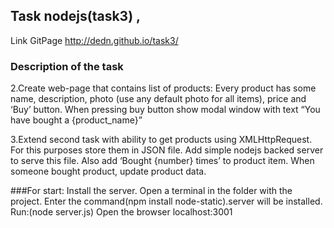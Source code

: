## Task nodejs(task3) ,
Link GitPage http://dedn.github.io/task3/
### Description of the task
2.Create web-page that contains list of products: Every product has some name, description, photo (use any default photo for all items), price and ‘Buy’ button. When pressing buy button show modal window with text “You have bought a {product_name}”

3.Extend second task with ability to get products using XMLHttpRequest. For this purposes store them in JSON file. Add simple nodejs backed server to serve this file. Also add ‘Bought {number} times’ to product item. When someone bought product, update product data.

###For start:
Install the server. Open a terminal in the folder with the project. Enter the command(npm install node-static).server will be installed.  Run:(node server.js) Open the browser localhost:3001
